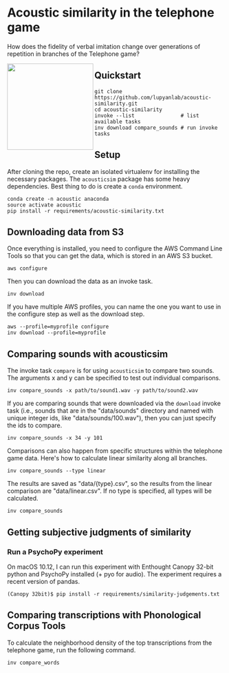 # Acoustic similarity in the telephone game

How does the fidelity of verbal imitation change over generations of repetition in branches of the Telephone game?

<img src="https://github.com/lupyanlab/acoustic-similarity/raw/master/definitions.png" align="left" width="200">

## Quickstart

    git clone https://github.com/lupyanlab/acoustic-similarity.git
    cd acoustic-similarity
    invoke --list               # list available tasks
    inv download compare_sounds # run invoke tasks

## Setup

After cloning the repo, create an isolated virtualenv for installing the
necessary packages. The `acousticsim` package has some heavy dependencies.
Best thing to do is create a `conda` environment.

    conda create -n acoustic anaconda
    source activate acoustic
    pip install -r requirements/acoustic-similarity.txt

## Downloading data from S3

Once everything is installed, you need to configure the AWS
Command Line Tools so that you can get the data, which is stored in an AWS S3 bucket.

    aws configure

Then you can download the data as an invoke task.

    inv download

If you have multiple AWS profiles, you can name the one you want to use
in the configure step as well as the download step.

    aws --profile=myprofile configure
    inv download --profile=myprofile

## Comparing sounds with acousticsim

The invoke task `compare` is for using `acousticsim` to compare two sounds.
The arguments x and y can be specified to test out individual comparisons.

    inv compare_sounds -x path/to/sound1.wav -y path/to/sound2.wav

If you are comparing sounds that were downloaded via the `download` invoke task (i.e., sounds that are in the "data/sounds" directory and named with unique integer ids, like "data/sounds/100.wav"), then you can just specify the ids to compare.

    inv compare_sounds -x 34 -y 101

Comparisons can also happen from specific structures within the telephone
game data. Here's how to calculate linear similarity along all branches.

    inv compare_sounds --type linear

The results are saved as "data/{type}.csv", so the results from the linear
comparison are "data/linear.csv". If no type is specified, all types will
be calculated.

    inv compare_sounds

## Getting subjective judgments of similarity

### Run a PsychoPy experiment

On macOS 10.12, I can run this experiment with Enthought Canopy 32-bit python and PsychoPy installed (+ pyo for audio). The experiment requires a recent version of pandas.

    (Canopy 32bit)$ pip install -r requirements/similarity-judgements.txt

## Comparing transcriptions with Phonological Corpus Tools

To calculate the neighborhood density of the top transcriptions from the telephone game, run the following command.

    inv compare_words

